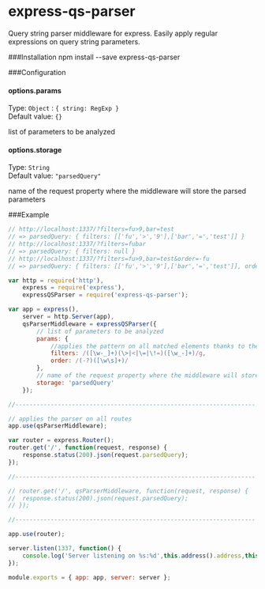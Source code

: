 # express-qs-parser
Query string parser middleware for express.
Easily apply regular expressions on query string parameters.

###Installation
    npm install --save express-qs-parser

###Configuration
#### options.params
Type: `Object` : `{ string: RegExp }`  
Default value: `{}`

list of parameters to be analyzed  

#### options.storage
Type: `String`  
Default value: `"parsedQuery"`

name of the request property where the middleware will store the parsed parameters  

###Example

````javascript
// http://localhost:1337/?filters=fu>9,bar=test
// => parsedQuery: { filters: [['fu','>','9'],['bar','=','test']] }
// http://localhost:1337/?filters=fubar
// => parsedQuery: { filters: null }
// http://localhost:1337/?filters=fu>9,bar=test&order=-fu
// => parsedQuery: { filters: [['fu','>','9'],['bar','=','test']], order: ['-','fu'] }
````

````javascript
var http = require('http'),
	express = require('express'),
	expressQSParser = require('express-qs-parser');

var app = express(),
	server = http.Server(app),
	qsParserMiddleware = expressQSParser({
	    // list of parameters to be analyzed
		params: { 
		    //applies the pattern on all matched elements thanks to the global option
			filters: /([\w-_]+)(\>|<|\=|\!=)([\w_-]+)/g, 
			order: /(-?)([\w\s]+)/
		},
		// name of the request property where the middleware will store the parsed parameters
		storage: 'parsedQuery' 
	});

//--------------------------------------------------------------------

// applies the parser on all routes
app.use(qsParserMiddleware);

var router = express.Router();
router.get('/', function(request, response) {
	response.status(200).json(request.parsedQuery);
});

//--------------------------------------------------------------------

// router.get('/', qsParserMiddleware, function(request, response) {
// 	response.status(200).json(request.parsedQuery);
// });

//--------------------------------------------------------------------

app.use(router);

server.listen(1337, function() {
	console.log('Server listening on %s:%d',this.address().address,this.address().port);
});

module.exports = { app: app, server: server };
````
